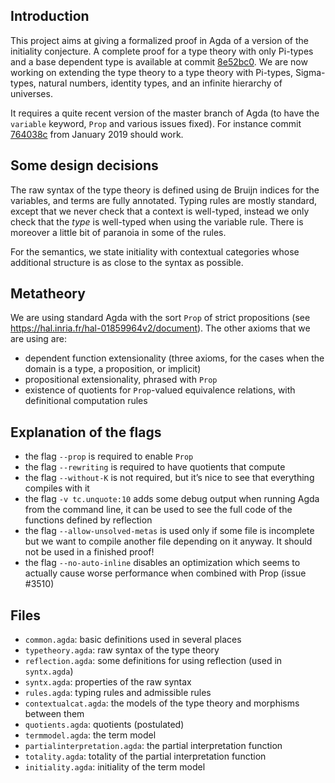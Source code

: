 Introduction
------------

This project aims at giving a formalized proof in Agda of a version of the initiality conjecture. A
complete proof for a type theory with only Pi-types and a base dependent type is available at commit
[8e52bc0](https://github.com/guillaumebrunerie/initiality/tree/8e52bc0b50f3e572d4cd9911889f52ae4ae7d5c9). We
are now working on extending the type theory to a type theory with Pi-types, Sigma-types, natural
numbers, identity types, and an infinite hierarchy of universes.

It requires a quite recent version of the master branch of Agda (to have the `variable` keyword,
`Prop` and various issues fixed). For instance commit
[764038c](https://github.com/agda/agda/tree/764038cf20dae68b463801fd049113011b4ade03) from January
2019 should work.

Some design decisions
---------------------

The raw syntax of the type theory is defined using de Bruijn indices for the variables, and terms
are fully annotated. Typing rules are mostly standard, except that we never check that a context is
well-typed, instead we only check that the *type* is well-typed when using the variable rule. There
is moreover a little bit of paranoia in some of the rules.

For the semantics, we state initiality with contextual categories whose additional structure is as
close to the syntax as possible.

Metatheory
----------

We are using standard Agda with the sort `Prop` of strict propositions
(see https://hal.inria.fr/hal-01859964v2/document).
The other axioms that we are using are:
- dependent function extensionality (three axioms, for the cases when the domain is a type, a
  proposition, or implicit)
- propositional extensionality, phrased with `Prop`
- existence of quotients for `Prop`-valued equivalence relations, with definitional computation rules

Explanation of the flags
------------------------

* the flag `--prop` is required to enable `Prop`
* the flag `--rewriting` is required to have quotients that compute
* the flag `--without-K` is not required, but it’s nice to see that everything compiles with it
* the flag `-v tc.unquote:10` adds some debug output when running Agda from the command line, it can be used to see the full code of the functions defined by reflection
* the flag `--allow-unsolved-metas` is used only if some file is incomplete but we want to compile another file depending on it anyway. It should not be used in a finished proof!
* the flag `--no-auto-inline` disables an optimization which seems to actually cause worse performance when combined with Prop (issue #3510)

Files
-----

- `common.agda`: basic definitions used in several places
- `typetheory.agda`: raw syntax of the type theory
- `reflection.agda`: some definitions for using reflection (used in `syntx.agda`)
- `syntx.agda`: properties of the raw syntax
- `rules.agda`: typing rules and admissible rules
- `contextualcat.agda`: the models of the type theory and morphisms between them
- `quotients.agda`: quotients (postulated)
- `termmodel.agda`: the term model
- `partialinterpretation.agda`: the partial interpretation function
- `totality.agda`: totality of the partial interpretation function
- `initiality.agda`: initiality of the term model
